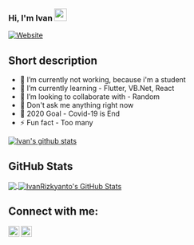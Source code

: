 ### Hi, I'm Ivan <img src="https://media.giphy.com/media/hvRJCLFzcasrR4ia7z/giphy.gif" width="25px">
[![Website](https://img.shields.io/badge/student-yes-green?style=flat)](https://google.com)
## Short description
- 🔭 I’m currently not working, because i'm a student
- 🌱 I’m currently learning - Flutter, VB.Net, React
- 👯 I’m looking to collaborate with - Random
- 💬 Don't ask me anything right now 
- 🥅 2020 Goal - Covid-19 is End
- ⚡ Fun fact - Too many
<!-- Ivan means username in below README.md -->
<!-- Also feel free to update second URL to any URL -->
[![Ivan's github stats](https://github-readme-stats.vercel.app/api?username=IvanRizkyanto&count_private=true&include_all_commits=true&theme=radical)](https://google.com)

## GitHub Stats
<a href="https://github.com/IvanRizkyanto">
  <img align="center" src="https://github-readme-stats.vercel.app/api/top-langs/?username=IvanRizkyanto&hide=css&hide_border=true&layout=compact" />
</a>
<a href="https://github.com/IvanRizkyanto">
  <img align="center" src="https://github-readme-stats.vercel.app/api?username=IvanRizkyanto&show_icons=true&hide_border=true&hide=issues&count_private=true" alt="IvanRizkyanto's GitHub Stats" />
</a>

## Connect with me:
[<img align="left" alt="Ivan Rizkyanto | Facebook" width="22px" src="https://cdn.jsdelivr.net/npm/simple-icons@v3/icons/facebook.svg" />][facebook]
[<img align="left" alt="Ivan Rizkya Susanto | LinkedIn" width="22px" src="https://cdn.jsdelivr.net/npm/simple-icons@v3/icons/linkedin.svg" />][linkedin]
<br />

[facebook]: https://web.facebook.com/PanEpanJoul
[linkedin]: https://www.linkedin.com/in/ivan-rizkya-susanto-54a6721b3/
